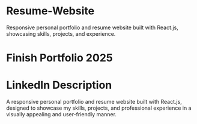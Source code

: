 # Resume-Website
Responsive personal portfolio and resume website built with React.js, showcasing skills, projects, and experience.

# Finish Portfolio 2025

# LinkedIn Description
A responsive personal portfolio and resume website built with React.js, designed to showcase my skills, projects, and professional experience in a visually appealing and user-friendly manner.